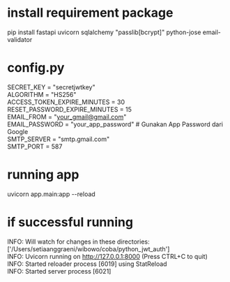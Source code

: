 # install requirement package
pip install fastapi uvicorn sqlalchemy "passlib[bcrypt]" python-jose email-validator

# config.py
SECRET_KEY = "secretjwtkey"<br>
ALGORITHM = "HS256"<br>
ACCESS_TOKEN_EXPIRE_MINUTES = 30<br>
RESET_PASSWORD_EXPIRE_MINUTES = 15<br>
EMAIL_FROM = "your_gmail@gmail.com"<br>
EMAIL_PASSWORD = "your_app_password"  # Gunakan App Password dari Google<br>
SMTP_SERVER = "smtp.gmail.com"<br>
SMTP_PORT = 587

# running app
uvicorn app.main:app --reload

# if successful running
INFO:     Will watch for changes in these directories: ['/Users/setiaanggraeni/wibowo/coba/python_jwt_auth'] <br>
INFO:     Uvicorn running on http://127.0.0.1:8000 (Press CTRL+C to quit)<br>
INFO:     Started reloader process [6019] using StatReload<br>
INFO:     Started server process [6021]
